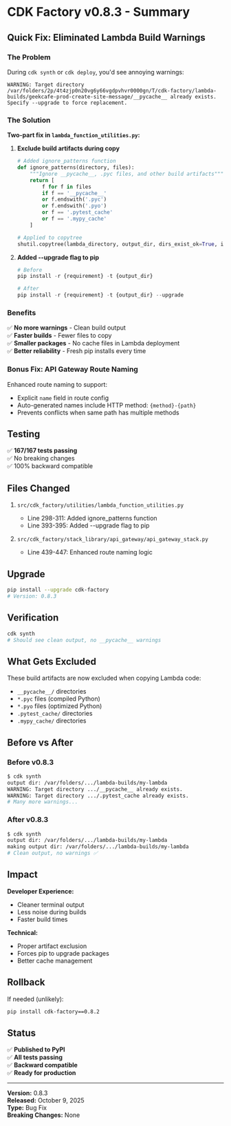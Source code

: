 # CDK Factory v0.8.3 - Summary

## Quick Fix: Eliminated Lambda Build Warnings

### The Problem

During `cdk synth` or `cdk deploy`, you'd see annoying warnings:

```
WARNING: Target directory /var/folders/2p/4t4zjp0n20vg6y66vgdpvhvr0000gn/T/cdk-factory/lambda-builds/geekcafe-prod-create-site-message/__pycache__ already exists. Specify --upgrade to force replacement.
```

### The Solution

**Two-part fix in `lambda_function_utilities.py`:**

1. **Exclude build artifacts during copy**
   ```python
   # Added ignore_patterns function
   def ignore_patterns(directory, files):
       """Ignore __pycache__, .pyc files, and other build artifacts"""
       return [
           f for f in files 
           if f == '__pycache__' 
           or f.endswith('.pyc') 
           or f.endswith('.pyo')
           or f == '.pytest_cache'
           or f == '.mypy_cache'
       ]
   
   # Applied to copytree
   shutil.copytree(lambda_directory, output_dir, dirs_exist_ok=True, ignore=ignore_patterns)
   ```

2. **Added --upgrade flag to pip**
   ```python
   # Before
   pip install -r {requirement} -t {output_dir}
   
   # After
   pip install -r {requirement} -t {output_dir} --upgrade
   ```

### Benefits

✅ **No more warnings** - Clean build output  
✅ **Faster builds** - Fewer files to copy  
✅ **Smaller packages** - No cache files in Lambda deployment  
✅ **Better reliability** - Fresh pip installs every time

### Bonus Fix: API Gateway Route Naming

Enhanced route naming to support:
- Explicit `name` field in route config
- Auto-generated names include HTTP method: `{method}-{path}`
- Prevents conflicts when same path has multiple methods

## Testing

✅ **167/167 tests passing**  
✅ No breaking changes  
✅ 100% backward compatible

## Files Changed

1. `src/cdk_factory/utilities/lambda_function_utilities.py`
   - Line 298-311: Added ignore_patterns function
   - Line 393-395: Added --upgrade flag to pip

2. `src/cdk_factory/stack_library/api_gateway/api_gateway_stack.py`
   - Line 439-447: Enhanced route naming logic

## Upgrade

```bash
pip install --upgrade cdk-factory
# Version: 0.8.3
```

## Verification

```bash
cdk synth
# Should see clean output, no __pycache__ warnings
```

## What Gets Excluded

These build artifacts are now excluded when copying Lambda code:
- `__pycache__/` directories
- `*.pyc` files (compiled Python)
- `*.pyo` files (optimized Python)
- `.pytest_cache/` directories
- `.mypy_cache/` directories

## Before vs After

### Before v0.8.3
```bash
$ cdk synth
output dir: /var/folders/.../lambda-builds/my-lambda
WARNING: Target directory .../__pycache__ already exists.
WARNING: Target directory .../.pytest_cache already exists.
# Many more warnings...
```

### After v0.8.3
```bash
$ cdk synth
output dir: /var/folders/.../lambda-builds/my-lambda
making output dir: /var/folders/.../lambda-builds/my-lambda
# Clean output, no warnings ✅
```

## Impact

**Developer Experience:**
- Cleaner terminal output
- Less noise during builds
- Faster build times

**Technical:**
- Proper artifact exclusion
- Forces pip to upgrade packages
- Better cache management

## Rollback

If needed (unlikely):
```bash
pip install cdk-factory==0.8.2
```

## Status

✅ **Published to PyPI**  
✅ **All tests passing**  
✅ **Backward compatible**  
✅ **Ready for production**

---

**Version:** 0.8.3  
**Released:** October 9, 2025  
**Type:** Bug Fix  
**Breaking Changes:** None

